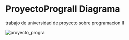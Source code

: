 # ProyectoPrograII Diagrama 
trabajo de universidad de proyecto sobre programacion II

![proyecto_progra](https://github.com/Re-21-12/ProyectoPrograII/assets/104967229/007b5a6c-7f20-495a-9aaa-0070f7204e2f)
